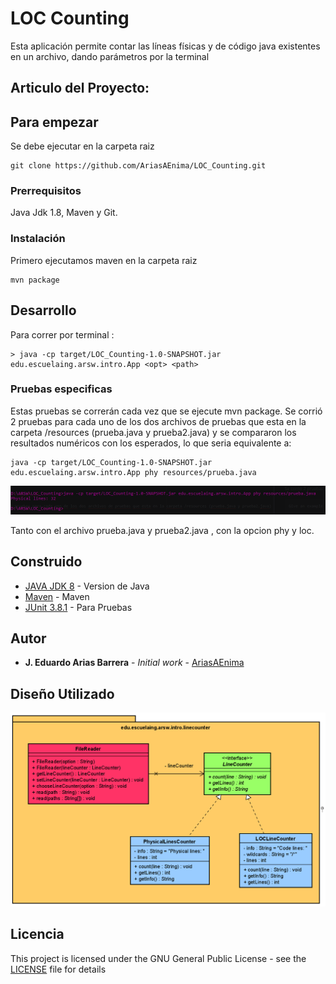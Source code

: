 # LOC Counting

Esta aplicación permite contar las líneas físicas y de código java existentes en un archivo, dando parámetros por la terminal

## Articulo del Proyecto:


## Para empezar

Se debe ejecutar en la carpeta raiz
```
git clone https://github.com/AriasAEnima/LOC_Counting.git
```
### Prerrequisitos

Java Jdk 1.8, Maven y Git.

### Instalación

Primero ejecutamos maven en la carpeta raiz

```
mvn package
```

## Desarrollo

Para correr por terminal :

```
> java -cp target/LOC_Counting-1.0-SNAPSHOT.jar edu.escuelaing.arsw.intro.App <opt> <path>

```

### Pruebas especificas
Estas pruebas se correrán cada vez que se ejecute mvn package.
Se corrió 2 pruebas para cada uno de los dos archivos de pruebas que esta en la carpeta /resources (prueba.java y prueba2.java)
y se compararon los resultados numéricos con los esperados, lo que seria equivalente a:

```
java -cp target/LOC_Counting-1.0-SNAPSHOT.jar edu.escuelaing.arsw.intro.App phy resources/prueba.java
```
![Prueba](resources/prueba.PNG)

Tanto con el archivo prueba.java y prueba2.java , con la opcion phy y loc.


## Construido

* [JAVA JDK 8](http://www.oracle.com/technetwork/java/javase/overview/index.html) - Version de Java
* [Maven](https://maven.apache.org/) - Maven
* [JUnit 3.8.1](https://mvnrepository.com/artifact/junit/junit/3.8.1) - Para Pruebas


## Autor

* **J. Eduardo Arias Barrera** - *Initial work* - [AriasAEnima](https://github.com/AriasAEnima)

## Diseño Utilizado

![Prueba](resources/modelo.PNG)

## Licencia

This project is licensed under the GNU General Public License - see the [LICENSE](LICENSE) file for details
